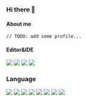 ### Hi there 👋

#### About me
```
// TODO: add some profile...
```
#### Editor&IDE
[![](https://img.shields.io/badge/Editor-vim-019733?style=flat-square&logo=Vim)](https://www.vim.org/)
[![](https://img.shields.io/badge/Editor-NeoVim-51a143?style=flat-square&logo=Neovim)](https://www.neovim.io/)
[![](https://img.shields.io/badge/IDE-JetBrains-714587?style=flat-square&logo=JetBrains)](https://www.jetbrains.com/?from=puck)
[![](https://img.shields.io/badge/IDE-Visual%20Studio%20Code-blue?style=flat-square&logo=Visual-Studio-Code)](https://code.visualstudio.com/)
### Language
![](https://img.shields.io/badge/C-Noob-A8B9CC.svg?style=flat&logo=C)
![](https://img.shields.io/badge/C++-Noob-00599C.svg?style=flat&logo=c%2B%2B)
![](https://img.shields.io/badge/C%20Sharp-Noob-00599C.svg?style=flat&logo=C%20Sharp)
![](https://img.shields.io/badge/TypeScript-Good-007acc?style=flat-square&logo=TypeScript)
![](https://img.shields.io/badge/Node.js-Good-339933?style=flat-square&logo=Node.js)
![](https://img.shields.io/badge/Rust-SuperNoob-000?style=flat-square&logo=Rust)
![](https://img.shields.io/badge/Python-Noob-3776AB?style=flat-square&logo=Python)
![](https://img.shields.io/badge/PHP-Noob-777BB4?style=flat-square&logo=PHP)
<!--
[![](https://img.shields.io/badge/-React-61DAFB?style=flat-square&logo=react&logoColor=ffffff)](https://reactjs.org/)
[![](https://img.shields.io/badge/-Docker-2496ED?style=flat-square&logo=Docker&logoColor=ffffff)](https://www.docker.com/)
[![](https://img.shields.io/badge/-Nginx-269539?style=flat-square&logo=Nginx&logoColor=ffffff)](https://nginx.org/)
[![](https://img.shields.io/badge/-Kubernetes-326CE5?style=flat-square&logo=Kubernetes&logoColor=ffffff)](https://kubernetes.io/)
**wind-hx/wind-hx** is a ✨ _special_ ✨ repository because its `README.md` (this file) appears on your GitHub profile.

Here are some ideas to get you started:

- 🔭 I’m currently working on ...
- 🌱 I’m currently learning ...
- 👯 I’m looking to collaborate on ...
- 🤔 I’m looking for help with ...
- 💬 Ask me about ...
- 📫 How to reach me: ...
- 😄 Pronouns: ...
- ⚡ Fun fact: ...
-->
